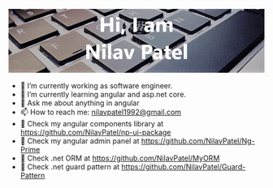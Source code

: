 ![img](https://github.com/NilavPatel/nilavpatel/blob/main/159765213889523.jpg)
- 🔭 I’m currently working as software engineer.
- 🌱 I’m currently learning angular and asp.net core.
- 💬 Ask me about anything in angular
- 📫 How to reach me: nilavpatel1992@gmail.com
- :closed_book: Check my angular components library at https://github.com/NilavPatel/np-ui-package
- :green_book: Check my angular admin panel at https://github.com/NilavPatel/Ng-Prime
- :orange_book: Check .net ORM at https://github.com/NilavPatel/MyORM
- :blue_book: Check .net guard pattern at https://github.com/NilavPatel/Guard-Pattern
